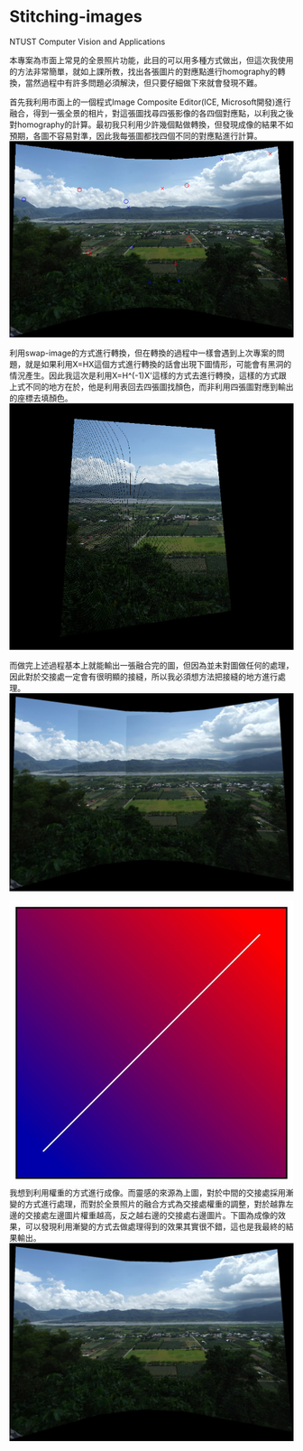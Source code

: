 # Stitching-images
NTUST Computer Vision and Applications

本專案為市面上常見的全景照片功能，此目的可以用多種方式做出，但這次我使用的方法非常簡單，就如上課所教，找出各張圖片的對應點進行homography的轉換，當然過程中有許多問題必須解決，但只要仔細做下來就會發現不難。  

首先我利用市面上的一個程式Image Composite Editor(ICE, Microsoft開發)進行融合，得到一張全景的相片，對這張圖找尋四張影像的各四個對應點，以利我之後對homography的計算。最初我只利用少許幾個點做轉換，但發現成像的結果不如預期，各圖不容易對準，因此我每張圖都找四個不同的對應點進行計算。  
![](https://github.com/naiyu0609/Stitching-images/blob/main/png/1.png)  

利用swap-image的方式進行轉換，但在轉換的過程中一樣會遇到上次專案的問題，就是如果利用X=HX這個方式進行轉換的話會出現下圖情形，可能會有黑洞的情況產生。因此我這次是利用X=H^(-1)X'這樣的方式去進行轉換，這樣的方式跟上式不同的地方在於，他是利用表回去四張圖找顏色，而非利用四張圖對應到輸出的座標去填顏色。  
![](https://github.com/naiyu0609/Stitching-images/blob/main/png/2.PNG)  

而做完上述過程基本上就能輸出一張融合完的圖，但因為並未對圖做任何的處理，因此對於交接處一定會有很明顯的接縫，所以我必須想方法把接縫的地方進行處理。  
![](https://github.com/naiyu0609/Stitching-images/blob/main/png/3.jpg)  

![](https://github.com/naiyu0609/Stitching-images/blob/main/png/4.jpg)  
我想到利用權重的方式進行成像。而靈感的來源為上圖，對於中間的交接處採用漸變的方式進行處理，而對於全景照片的融合方式為交接處權重的調整，對於越靠左邊的交接處左邊圖片權重越高，反之越右邊的交接處右邊圖片。下圖為成像的效果，可以發現利用漸變的方式去做處理得到的效果其實很不錯，這也是我最終的結果輸出。  
![](https://github.com/naiyu0609/Stitching-images/blob/main/png/5.jpg)  
